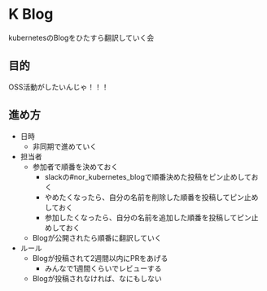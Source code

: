 # K Blog

kubernetesのBlogをひたすら翻訳していく会

## 目的

OSS活動がしたいんじゃ！！！

## 進め方

- 日時
  - 非同期で進めていく
- 担当者
  - 参加者で順番を決めておく
    - slackの#nor_kubernetes_blogで順番決めた投稿をピン止めしておく
    - やめたくなったら、自分の名前を削除した順番を投稿してピン止めしておく
    - 参加したくなったら、自分の名前を追加した順番を投稿してピン止めしておく
  - Blogが公開されたら順番に翻訳していく
- ルール
  - Blogが投稿されて2週間以内にPRをあげる
    - みんなで1週間くらいでレビューする
  - Blogが投稿されなければ、なにもしない


